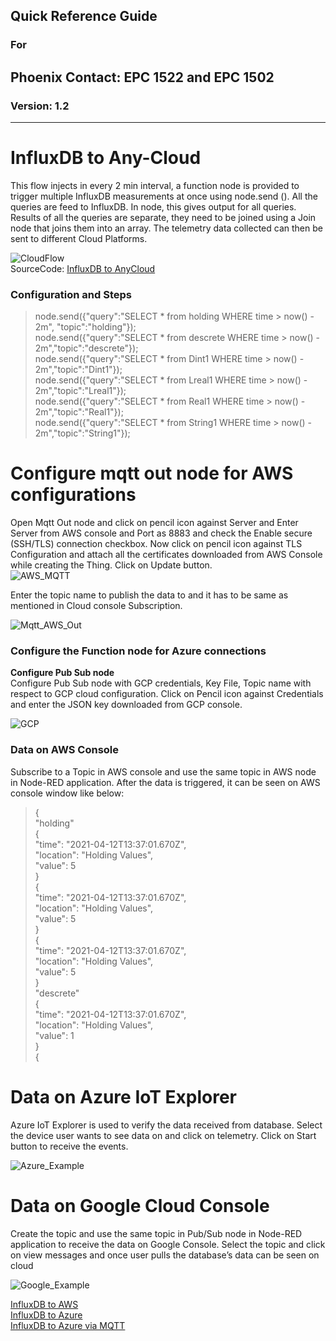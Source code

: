 ## Quick Reference Guide<br>
### For
## Phoenix Contact: EPC 1522 and EPC 1502
 
### Version: 1.2
---
# InfluxDB to Any-Cloud

This flow injects in every 2 min interval, a function node is provided to trigger multiple InfluxDB measurements at once using node.send (). All the queries are feed to InfluxDB. In node, this gives output for all queries. Results of all the queries are separate, they need to be joined using a Join node that joins them into an array.
The telemetry data collected can then be sent to different Cloud Platforms.

![CloudFlow](images\04_CloudFlow.JPG) <br>
SourceCode: [InfluxDB to AnyCloud ](SourceCode/Quickstart_Flows/QuickGuideFlows/InfluxDB_To_Cloud.json)

### Configuration and Steps

>node.send({"query":"SELECT * from holding WHERE time > now() - 2m", "topic":"holding"}); <br>
node.send({"query":"SELECT * from descrete WHERE time > now() - 2m","topic":"descrete"}); <br>
node.send({"query":"SELECT * from Dint1 WHERE time > now() - 2m","topic":"Dint1"}); <br>
node.send({"query":"SELECT * from Lreal1 WHERE time > now() - 2m","topic":"Lreal1"}); <br>
node.send({"query":"SELECT * from Real1 WHERE time > now() - 2m","topic":"Real1"}); <BR>
node.send({"query":"SELECT * from String1 WHERE time > now() - 2m","topic":"String1"}); <BR>


# Configure mqtt out node for AWS configurations

Open Mqtt Out node and click on pencil icon against Server and Enter Server from AWS console and Port as 8883 and check the Enable secure (SSH/TLS) connection checkbox. Now click on pencil icon against TLS Configuration and attach all the certificates downloaded from AWS Console while creating the Thing. Click on Update button. <br>
![AWS_MQTT](images\04_AWS_MQTT.JPG) <br>

Enter the topic name to publish the data to and it has to be same as mentioned in Cloud console Subscription.

![Mqtt_AWS_Out](images\04_Mqtt_AWS_Out.JPG) <br>

### Configure the Function node for Azure connections

__Configure Pub Sub node__ <br>
Configure Pub Sub node with GCP credentials, Key File, Topic name with respect to GCP cloud configuration. Click on Pencil icon against Credentials and enter the JSON key downloaded from GCP console.

![GCP](images\04_GCP.JPG) <br>

### Data on AWS Console
Subscribe to a Topic in AWS console and use the same topic in AWS node in Node-RED application. After the data is triggered, it can be seen on AWS console window like below: 
> { <br>
    "holding" <br>
    { <br>
        "time": "2021-04-12T13:37:01.670Z", <br>
        "location": "Holding Values", <br>
        "value": 5 <br>
    } <br>
    { <br>
        "time": "2021-04-12T13:37:01.670Z", <br>
        "location": "Holding Values", <br>
        "value": 5 <br>
    } <br>
    { <br>
        "time": "2021-04-12T13:37:01.670Z", <br>
        "location": "Holding Values", <br>
        "value": 5 <br>
    } <br>
    "descrete" <br>
    { <br>
        "time": "2021-04-12T13:37:01.670Z", <br>
        "location": "Holding Values", <br>
        "value": 1 <br>
    } <br>
   { 


# Data on Azure IoT Explorer
Azure IoT Explorer is used to verify the data received from database. Select the device user wants to see data on and click on telemetry. Click on Start button to receive the events. 

![Azure_Example](images\04_Azure_Exmpl.JPG) <br>

# Data on Google Cloud Console
Create the topic and use the same topic in Pub/Sub node in Node-RED application to receive the data on Google Console. Select the topic and click on view messages and once user pulls the database’s data can be seen on cloud

![Google_Example](images\04_GoogleCloud.JPG) <br>

 [InfluxDB to AWS](\SourceCode\Quickstart_Flows\AWS\Influx_to_AWS.json) <br> [InfluxDB to Azure](\SourceCode\Quickstart_Flows\Azure\Azure_with_Cloud_nodes.json) <br> 
 [InfluxDB to Azure via MQTT](\SourceCode\Quickstart_Flows\Azure\Azure_with_MQTT_nodes.json)